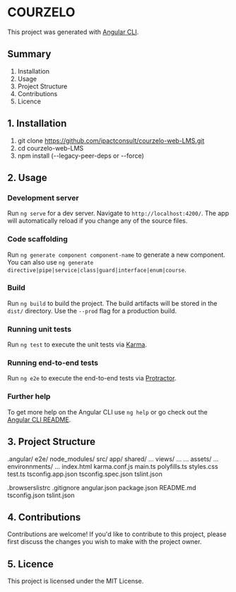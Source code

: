 # COURZELO

This project was generated with [Angular CLI](https://github.com/angular/angular-cli).

## Summary

1. Installation
2. Usage
3. Project Structure
4. Contributions
5. Licence

## 1. Installation

1. git clone https://github.com/ipactconsult/courzelo-web-LMS.git
2. cd courzelo-web-LMS
3. npm install (--legacy-peer-deps or --force)

## 2. Usage

### Development server

Run `ng serve` for a dev server. Navigate to `http://localhost:4200/`. The app will automatically reload if you change any of the source files.

### Code scaffolding

Run `ng generate component component-name` to generate a new component. You can also use `ng generate directive|pipe|service|class|guard|interface|enum|course`.

### Build

Run `ng build` to build the project. The build artifacts will be stored in the `dist/` directory. Use the `--prod` flag for a production build.

### Running unit tests

Run `ng test` to execute the unit tests via [Karma](https://karma-runner.github.io).

### Running end-to-end tests

Run `ng e2e` to execute the end-to-end tests via [Protractor](http://www.protractortest.org/).

### Further help

To get more help on the Angular CLI use `ng help` or go check out the [Angular CLI README](https://github.com/angular/angular-cli/blob/master/README.md).

## 3. Project Structure

.angular/
e2e/
node_modules/
src/
    app/
        shared/
            ...
        views/
            ...
        ...
    assets/
        ...
    environnments/
        ...
    index.html
    karma.conf.js
    main.ts
    polyfills.ts
    styles.css
    test.ts
    tsconfig.app.json
    tsconfig.spec.json
    tslint.json
    
.browserslistrc
.gitignore
angular.json
package.json
README.md
tsconfig.json
tslint.json

## 4. Contributions

Contributions are welcome! If you'd like to contribute to this project, please first discuss the changes you wish to make with the project owner.

## 5. Licence

This project is licensed under the MIT License.




